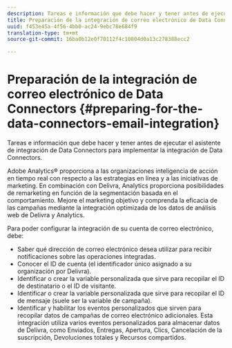 ```yaml
---
description: Tareas e información que debe hacer y tener antes de ejecutar el asistente de integración de Data Connectors para implementar la integración de Data Connectors.
title: Preparación de la integración de correo electrónico de Data Connectors
uuid: f453e45a-4f56-4bb0-ac24-9ebc78e684f9
translation-type: tm+mt
source-git-commit: 16ba0b12e0f70112f4c10804d0a13c278388ecc2

---
```



# Preparación de la integración de correo electrónico de Data Connectors {#preparing-for-the-data-connectors-email-integration}

Tareas e información que debe hacer y tener antes de ejecutar el asistente de integración de Data Connectors para implementar la integración de Data Connectors.

Adobe Analytics® proporciona a las organizaciones inteligencia de acción en tiempo real con respecto a las estrategias en línea y a las iniciativas de marketing. En combinación con Delivra, Analytics proporciona posibilidades de remarketing en función de la segmentación basada en el comportamiento. Mejore el marketing objetivo y comprenda la eficacia de las campañas mediante la integración optimizada de los datos de análisis web de Delivra y Analytics.

Para poder configurar la integración de su cuenta de correo electrónico, debe:

* Saber qué dirección de correo electrónico desea utilizar para recibir notificaciones sobre las operaciones integradas.
* Conocer el ID de cuenta (el identificador único asignado a su organización por Delivra).
* Identificar o crear la variable personalizada que sirve para recopilar el ID de destinatario o el ID de visitante.
* Identificar o crear la variable personalizada que sirve para recopilar el ID de mensaje (suele ser la variable de campaña).
* Identificar y habilitar los eventos personalizados que sirven para recopilar datos de campañas de correo electrónico adicionales. Esta integración utiliza varios eventos personalizados para almacenar datos de Delivra, como Enviados, Entregas, Apertura, Clics, Cancelación de la suscripción, Devoluciones totales y Recursos compartidos.

